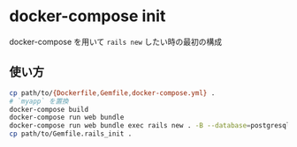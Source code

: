# docker-compose init

docker-compose を用いて `rails new` したい時の最初の構成

## 使い方

```sh
cp path/to/{Dockerfile,Gemfile,docker-compose.yml} .
# `myapp` を置換
docker-compose build
docker-compose run web bundle
docker-compose run web bundle exec rails new . -B --database=postgresql --force
cp path/to/Gemfile.rails_init .
```
